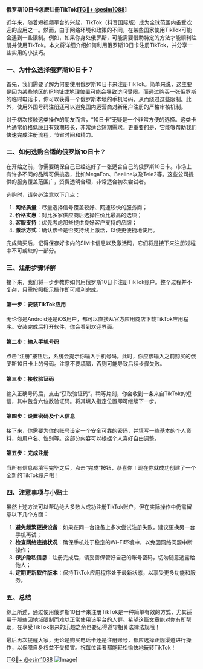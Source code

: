 **俄罗斯10日卡怎麽註冊TikTok[[TG💪+ @esim1088](https://t.me/s/esim1088)]**

近年来，随着短视频平台的兴起，TikTok（抖音国际版）成为全球范围内备受欢迎的应用之一。然而，由于网络环境和政策的不同，在某些国家使用TikTok可能会遇到一些限制。例如，如果你身处俄罗斯，可能需要借助特定的方法才能顺利注册并使用TikTok。本文将详细介绍如何利用俄罗斯10日卡注册TikTok，并分享一些实用的小技巧。

### 一、为什么选择俄罗斯10日卡？

首先，我们需要了解为何要使用俄罗斯10日卡来注册TikTok。简单来说，这主要是因为某些地区的IP地址或地理位置可能会导致访问受限。而通过购买一张俄罗斯的临时电话卡，你可以获得一个俄罗斯本地的手机号码，从而绕过这些限制。此外，使用外国号码注册还可以避免国内运营商对新用户注册的严格审核机制。

对于初次接触这类操作的朋友而言，“10日卡”无疑是一个非常方便的选择。这类卡片通常价格低廉且有效期较长，非常适合短期需求。更重要的是，它能够帮助我们快速完成注册流程，节省时间和精力。

### 二、如何选购合适的俄罗斯10日卡？

在开始之前，你需要确保自己已经选好了一张适合自己的俄罗斯10日卡。市场上有许多不同的品牌可供挑选，比如MegaFon、Beeline以及Tele2等。这些公司提供的服务覆盖范围广，资费透明合理，非常适合初次尝试者。

选购时，请务必注意以下几点：

1. **网络质量**：尽量选择信号覆盖较好、网速较快的服务商；
2. **价格实惠**：对比多家供应商后选择性价比最高的选项；
3. **客服支持**：优先考虑那些提供良好客户支持的品牌；
4. **激活方式**：确认该卡是否支持线上激活，以便更便捷地使用。

完成购买后，记得保存好卡内的SIM卡信息以及激活码，它们将是接下来注册过程中不可或缺的一部分。

### 三、注册步骤详解

接下来，我们将一步步教你如何用俄罗斯10日卡注册TikTok账户。整个过程并不复杂，只需按照指示操作即可顺利完成。

#### 第一步：安装TikTok应用

无论你是Android还是iOS用户，都可以直接从官方应用商店下载TikTok应用程序。安装完成后打开软件，你会看到欢迎界面。

#### 第二步：输入手机号码

点击“注册”按钮后，系统会提示你输入手机号码。此时，你应该输入之前购买的俄罗斯10日卡上的号码。注意不要填错，否则可能导致后续步骤失败。

#### 第三步：接收验证码

输入正确号码后，点击“获取验证码”。稍等片刻，你会收到一条来自TikTok的短信，其中包含六位数验证码。将其填入指定位置即可继续下一步。

#### 第四步：设置密码及个人信息

接下来，你需要为你的账号设定一个安全可靠的密码，并填写一些基本的个人资料，如用户名、性别等。这部分内容可以根据个人喜好自由调整。

#### 第五步：完成注册

当所有信息都填写完毕之后，点击“完成”按钮，恭喜你！现在你就成功创建了一个全新的TikTok账户啦！

### 四、注意事项与小贴士

虽然上述方法可以帮助绝大多数人成功注册TikTok账户，但在实际操作中仍需留意以下几个方面：

1. **避免频繁更换设备**：如果在同一台设备上多次尝试注册失败，建议更换另一台手机再试；
2. **检查网络连接状况**：确保手机处于稳定的Wi-Fi环境中，以免因网络问题中断操作；
3. **保护隐私信息**：注册完成后，请妥善保管好自己的账号密码，切勿随意透露给他人；
4. **定期更新软件版本**：保持TikTok应用程序处于最新状态，以享受更多功能和服务。

### 五、总结

综上所述，通过使用俄罗斯10日卡来注册TikTok是一种简单有效的方式，尤其适用于那些因地域限制而难以正常使用该平台的人群。希望这篇文章能对你有所帮助，在享受TikTok带来的乐趣之余也要记得遵守相关法律法规哦！

最后再次提醒大家，无论是购买电话卡还是注册账号，都应选择正规渠道进行操作，以保障自身权益不受损害。祝每位读者都能轻松愉快地玩转TikTok！

[[TG💪+ @esim1088](https://t.me/s/esim1088) ![Image](https://i.postimg.cc/4NQfJmqS/Snipaste-2025-05-13-00-14-12.png)]